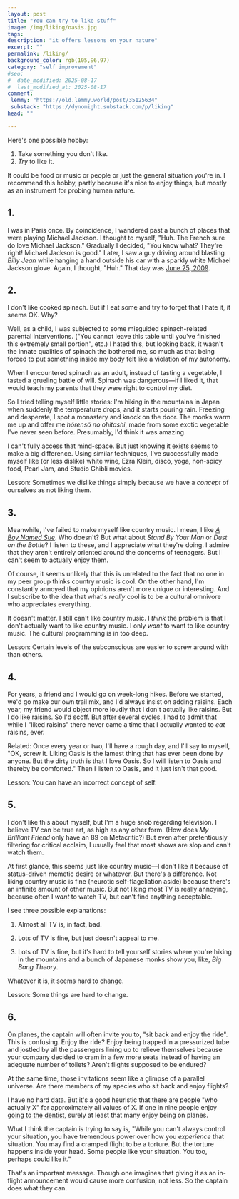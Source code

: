 ```yaml
---
layout: post
title: "You can try to like stuff"
image: /img/liking/oasis.jpg
tags: 
description: "it offers lessons on your nature"
excerpt: ""
permalink: /liking/
background_color: rgb(105,96,97)
category: "self improvement"
#seo:
#  date_modified: 2025-08-17
#  last_modified_at: 2025-08-17
comment:
 lemmy: "https://old.lemmy.world/post/35125634"
 substack: "https://dynomight.substack.com/p/liking"
head: ""

---
```


Here's one possible hobby:

1. Take something you don't like.
2. *Try* to like it.

It could be food or music or people or just the general situation you're in. I recommend this hobby, partly because it's nice to enjoy things, but mostly as an instrument for probing human nature.

## 1.

I was in Paris once. By coincidence, I wandered past a bunch of places that were playing Michael Jackson. I thought to myself, "Huh. The French sure do love Michael Jackson." Gradually I decided, "You know what? They're right! Michael Jackson is good." Later, I saw a guy driving around blasting *Billy Jean* while hanging a hand outside his car with a sparkly white Michael Jackson glove. Again, I thought, "Huh." That day was [June 25, 2009](https://en.wikipedia.org/wiki/Death_of_Michael_Jackson).

## 2.

I don't like cooked spinach. But if I eat some and try to forget that I hate it, it seems OK. Why?

Well, as a child, I was subjected to some misguided spinach-related parental interventions. ("You cannot leave this table until you've finished this extremely small portion", etc.) I hated this, but looking back, it wasn't the innate qualities of spinach the bothered me, so much as that being forced to put something inside my body felt like a violation of my autonomy.

When I encountered spinach as an adult, instead of tasting a vegetable, I tasted a grueling battle of will. Spinach was dangerous—if I liked it, that would teach my parents that they were right to control my diet.

So I tried telling myself little stories: I'm hiking in the mountains in Japan when suddenly the temperature drops, and it starts pouring rain. Freezing and desperate, I spot a monastery and knock on the door. The monks warm me up and offer me *hōrensō no ohitashi*, made from some exotic vegetable I've never seen before. Presumably, I'd think it was amazing.

I can't fully access that mind-space. But just knowing it exists seems to make a big difference. Using similar techniques, I've successfully made myself like (or less dislike) white wine, Ezra Klein, disco, yoga, non-spicy food, Pearl Jam, and Studio Ghibli movies.

Lesson: Sometimes we dislike things simply because we have a *concept* of ourselves as not liking them.

## 3.

Meanwhile, I've failed to make myself like country music. I mean, I like [*A Boy Named Sue*](https://www.youtube.com/watch?v=WOHPuY88Ry4). Who doesn't? But what about *Stand By Your Man* or *Dust on the Bottle*? I listen to these, and I appreciate what they're doing. I admire that they aren't entirely oriented around the concerns of teenagers. But I can't seem to actually enjoy them.

Of course, it seems unlikely that this is unrelated to the fact that no one in my peer group thinks country music is cool. On the other hand, I'm constantly annoyed that my opinions aren't more unique or interesting. And I subscribe to the idea that what's *really* cool is to be a cultural omnivore who appreciates everything.

It doesn't matter. I still can't like country music. I *think* the problem is that I don't actually want to like country music. I only *want* to want to like country music. The cultural programming is in too deep.

Lesson: Certain levels of the subconscious are easier to screw around with than others.

## 4.

For years, a friend and I would go on week-long hikes. Before we started, we'd go make our own trail mix, and I'd always insist on adding raisins. Each year, my friend would object more loudly that I don't actually like raisins. But I do like raisins. So I'd scoff. But after several cycles, I had to admit that while I "liked raisins" there never came a time that I actually wanted to *eat* raisins, ever.

Related: Once every year or two, I'll have a rough day, and I'll say to myself, "OK, screw it. Liking Oasis is the lamest thing that has ever been done by anyone. But the dirty truth is that I love Oasis. So I will listen to Oasis and thereby be comforted." Then I listen to Oasis, and it just isn't that good.

Lesson: You can have an incorrect concept of self.

## 5.

I don't like this about myself, but I'm a huge snob regarding television. I believe TV can be true art, as high as any other form. (How does *My Brilliant Friend* only have an 89 on Metacritic?) But even after pretentiously filtering for critical acclaim, I usually feel that most shows are slop and can't watch them.

At first glance, this seems just like country music—I don't like it because of status-driven memetic desire or whatever. But there's a difference. Not liking country music is fine (neurotic self-flagellation aside) because there's an infinite amount of other music. But not liking most TV is really annoying, because often I *want* to watch TV, but can't find anything acceptable.

I see three possible explanations:

1. Almost all TV is, in fact, bad.

2. Lots of TV is fine, but just doesn't appeal to me.

3. Lots of TV is fine, but it's hard to tell yourself stories where you're hiking in the mountains and a bunch of Japanese monks show you, like, *Big Bang Theory*.

Whatever it is, it seems hard to change.

Lesson: Some things are hard to change.

## 6.

On planes, the captain will often invite you to, "sit back and enjoy the ride". This is confusing. Enjoy the ride? Enjoy being trapped in a pressurized tube and jostled by all the passengers lining up to relieve themselves because your company decided to cram in a few more seats instead of having an adequate number of toilets? Aren't flights supposed to be endured?

At the same time, those invitations seem like a glimpse of a parallel universe. Are there members of my species who sit back and enjoy flights?

I have no hard data. But it's a good heuristic that there are people "who actually X" for approximately all values of X. If one in nine people enjoy [going to the dentist](https://doi.org/10.1111/joor.13305), surely at least that many enjoy being on planes.

What I think the captain is trying to say is, "While you can't always control your situation, you have tremendous power over how you *experience* that situation. You may find a cramped flight to be a torture. But the torture happens inside your head. Some people like your situation. You too, perhaps could like it."

That's an important message. Though one imagines that giving it as an in-flight announcement would cause more confusion, not less. So the captain does what they can.